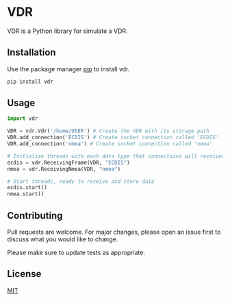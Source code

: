 
# VDR

VDR is a Python library for simulate a VDR.

## Installation

Use the package manager [pip](https://pip.pypa.io/en/stable/) to install vdr.

```bash
pip install vdr
```

## Usage

```python
import vdr

VDR = vdr.Vdr('/home/USER') # Create the VDR with its storage path
VDR.add_connection('ECDIS') # Create socket connection called 'ECDIS'
VDR.add_connection('nmea') # Create socket connection called 'nmea'

# Initialize threads with each data type that connections will received
ecdis = vdr.ReceivingFrame(VDR, "ECDIS")
nmea = vdr.ReceivingNmea(VDR, "nmea")

# Start threads, ready to receive and store data
ecdis.start()
nmea.start()
```

## Contributing
Pull requests are welcome. For major changes, please open an issue first to discuss what you would like to change.

Please make sure to update tests as appropriate.

## License
[MIT](https://choosealicense.com/licenses/mit/)